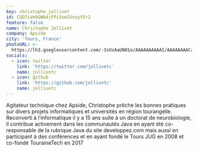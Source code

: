 ```yaml
---
key: christophe_jollivet
id: CQO7iVm9GWb4jFPi3xmIUnsyY5r2
feature: false
name: Christophe Jollivet
company: Apside
city: 'Tours, France'
photoURL: >-
  https://lh3.googleusercontent.com/-3sUzAaUN01o/AAAAAAAAAAI/AAAAAAAACzE/6Nekr6L7RSk/photo.jpg
socials:
  - icon: twitter
    link: 'https://twitter.com/jollivetc'
    name: jollivetc
  - icon: github
    link: 'https://github.com/jollivetc'
    name: jollivetc
---
```

Agitateur technique chez Apside, Christophe prêche les bonnes pratiques sur divers projets informatiques et universités en région tourangelle. Reconverti à l’informatique il y a 15 ans suite à un doctorat de neurobiologie, il contribue activement dans les communautés Java en ayant été co-responsable de la rubrique Java du site developpez.com mais aussi en participant à des conférences et en ayant fondé le Tours JUG en 2008 et co-fondé TouraineTech en 2017